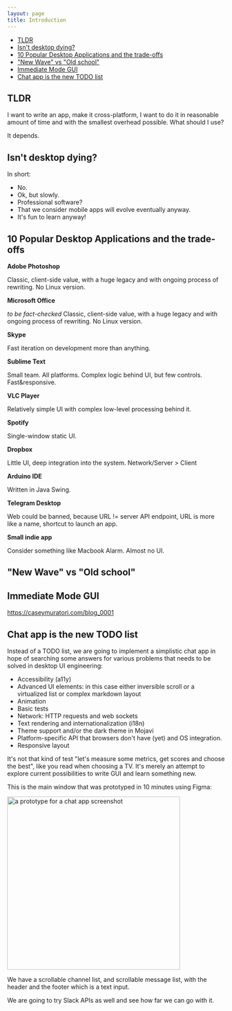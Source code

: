 ```yaml
---
layout: page
title: Introduction
---
```


- [TLDR](#tldr)
- [Isn't desktop dying?](#isnt-desktop-dying)
- [10 Popular Desktop Applications and the trade-offs](#10-popular-desktop-applications-and-the-trade-offs)
- ["New Wave" vs "Old school"](#new-wave-vs-old-school)
- [Immediate Mode GUI](#immediate-mode-gui)
- [Chat app is the new TODO list](#chat-app-is-the-new-todo-list)

## TLDR

I want to write an app, make it cross-platform, I want to do it in reasonable amount of time and with the smallest overhead possible.
What should I use?

It depends.

## Isn't desktop dying?

In short:

- No.
- Ok, but slowly.
- Professional software?
- That we consider mobile apps will evolve eventually anyway.
- It's fun to learn anyway!

## 10 Popular Desktop Applications and the trade-offs

**Adobe Photoshop**

Classic, client-side value, with a huge legacy and with ongoing process of rewriting. No Linux version.

**Microsoft Office**

_to be fact-checked_ Classic, client-side value, with a huge legacy and with ongoing process of rewriting. No Linux version.

**Skype**

Fast iteration on development more than anything.

**Sublime Text**

Small team. All platforms. Complex logic behind UI, but few controls. Fast&responsive.

**VLC Player**

Relatively simple UI with complex low-level processing behind it.

**Spotify**

Single-window static UI.

**Dropbox**

Little UI, deep integration into the system. Network/Server > Client

**Arduino IDE**

Written in Java Swing.

**Telegram Desktop**

Web could be banned, because URL != server API endpoint, URL is more like a name, shortcut to launch an app.

**Small indie app**

Consider something like Macbook Alarm. Almost no UI.

## "New Wave" vs "Old school"

## Immediate Mode GUI

https://caseymuratori.com/blog_0001

## Chat app is the new TODO list

Instead of a TODO list, we are going to implement a simplistic chat app in hope of searching some answers for various problems that needs to be solved in desktop UI engineering:

- Accessibility (a11y)
- Advanced UI elements: in this case either inversible scroll or a virtualized list or complex markdown layout
- Animation
- Basic tests
- Network: HTTP requests and web sockets
- Text rendering and internationalization (i18n)
- Theme support and/or the dark theme in Mojavi
- Platform-specific API that browsers don't have (yet) and OS integration.
- Responsive layout

It's not that kind of test "let's measure some metrics, get scores and choose the best", like you read when choosing a TV. It's merely an attempt
to explore current possibilities to write GUI and learn something new.

This is the main window that was prototyped in 10 minutes using Figma:

<img src="https://user-images.githubusercontent.com/1004115/50629735-e37d0d80-0f4e-11e9-9c2e-3081e943879e.png" alt="a prototype for a chat app screenshot" width="400"  />

We have a scrollable channel list, and scrollable message list, with the header and the footer which is a text input.

We are going to try Slack APIs as well and see how far we can go with it.
